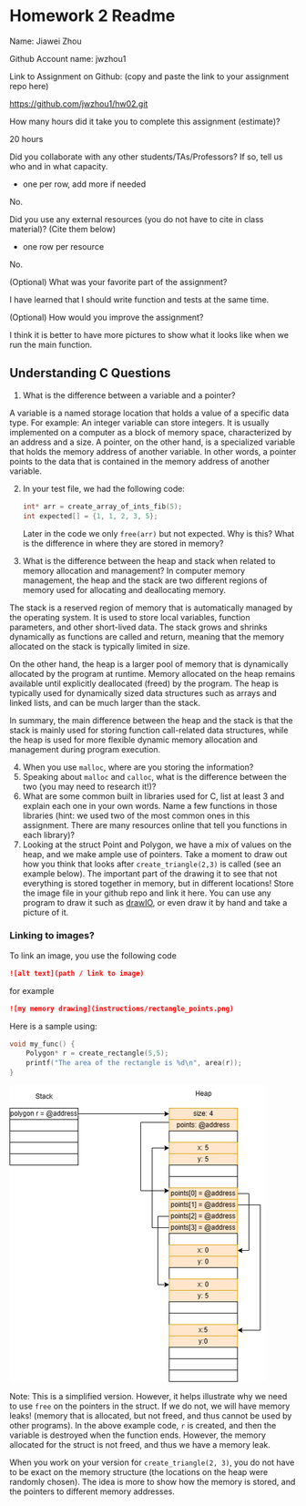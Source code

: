 # Homework 2 Readme
Name: Jiawei Zhou

Github Account name: jwzhou1

Link to Assignment on Github: (copy and paste the link to your assignment repo here)

https://github.com/jwzhou1/hw02.git

How many hours did it take you to complete this assignment (estimate)? 

20 hours

Did you collaborate with any other students/TAs/Professors? If so, tell us who and in what capacity.  
- one per row, add more if needed

No.


Did you use any external resources (you do not have to cite in class material)? (Cite them below)  
- one row per resource

No.


(Optional) What was your favorite part of the assignment? 

I have learned that I should write function and tests at the same time.

(Optional) How would you improve the assignment? 

I think it is better to have more pictures to show what it looks like when we run the main function.

## Understanding C Questions

1. What is the difference between a variable and a pointer?

A variable is a named storage location that holds a value of a specific data type. For example: An integer variable can store integers. It is usually implemented on a computer as a block of memory space, characterized by an address and a size. A pointer, on the other hand, is a specialized variable that holds the memory address of another variable. In other words, a pointer points to the data that is contained in the memory address of another variable.

2. In your test file, we had the following code:
    
    ```c
    int* arr = create_array_of_ints_fib(5);
    int expected[] = {1, 1, 2, 3, 5};
    ```
    Later in the code we only `free(arr)` but not expected. Why is this? What is the difference in where they are stored in memory?
3. What is the difference between the heap and stack when related to memory allocation and management?
In computer memory management, the heap and the stack are two different regions of memory used for allocating and deallocating memory.

The stack is a reserved region of memory that is automatically managed by the operating system. It is used to store local variables, function parameters, and other short-lived data. The stack grows and shrinks dynamically as functions are called and return, meaning that the memory allocated on the stack is typically limited in size.

On the other hand, the heap is a larger pool of memory that is dynamically allocated by the program at runtime. Memory allocated on the heap remains available until explicitly deallocated (freed) by the program. The heap is typically used for dynamically sized data structures such as arrays and linked lists, and can be much larger than the stack.

In summary, the main difference between the heap and the stack is that the stack is mainly used for storing function call-related data structures, while the heap is used for more flexible dynamic memory allocation and management during program execution.

4. When you use `malloc`, where are you storing the information?
5. Speaking about `malloc` and `calloc`, what is the difference between the two (you may need to research it!)?
6. What are some common built in libraries used for C, list at least 3 and explain each one in your own words. Name a few functions in those libraries (hint: we used two of the most common ones in this assignment. There are many resources online that tell you functions in each library)?
7. Looking at the struct Point and Polygon, we have a mix of values on the heap, and we make ample use of pointers. Take a moment to draw out how you think that looks after `create_triangle(2,3)` is called (see an example below). The important part of the drawing it to see that not everything is stored together in memory, but in different locations! Store the image file in your github repo and link it here. You can use any program to draw it such as [drawIO](https://app.diagrams.net/), or even draw it by hand and take a picture of it. 





### Linking to images?
To link an image, you use the following code

```markdown
![alt text](path / link to image)
```
for example
```markdown
![my memory drawing](instructions/rectangle_points.png)
```


Here is a sample using: 
```c
void my_func() {
    Polygon* r = create_rectangle(5,5);
    printf("The area of the rectangle is %d\n", area(r));
}
```

![my memory drawing](instructions/rectangle_points.png)

Note: This is a simplified version. However, it helps illustrate why we need to use `free` on the pointers in the struct. If we do not, we will have memory leaks! (memory that is allocated, but not freed, and thus cannot be used by other programs). In the above example code, `r` is created, and then the variable is destroyed when the function ends. However, the memory allocated for the struct is not freed, and thus we have a memory leak.

When you work on your version for `create_triangle(2, 3)`, you do not have to be exact on the memory structure (the locations on the heap were randomly chosen). The idea is more to show how the memory is stored, and the pointers to different memory addresses. 


